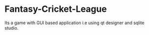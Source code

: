 # Fantasy-Cricket-League
Its a game with GUI based application i.e using qt designer and sqlite studio.
